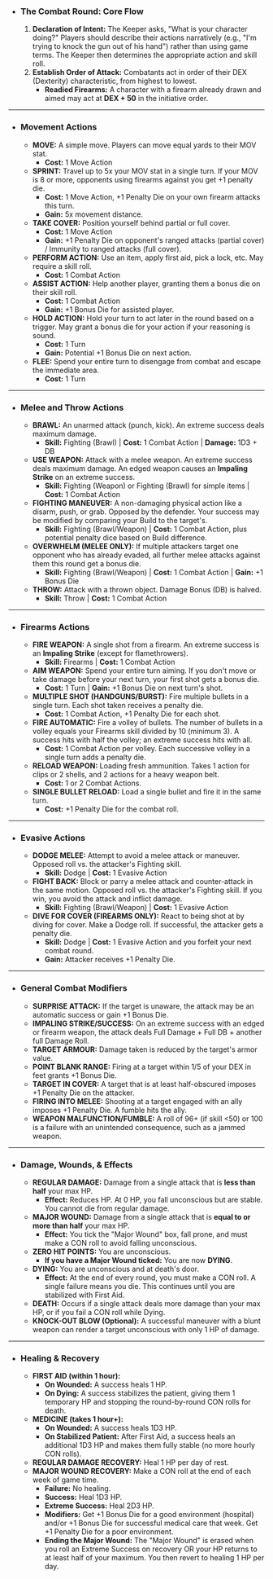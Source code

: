 - ### **The Combat Round: Core Flow**
  
	1. **Declaration of Intent:** The Keeper asks, "What is your character doing?" Players should describe their actions narratively (e.g., "I'm trying to knock the gun out of his hand") rather than using game terms. The Keeper then determines the appropriate action and skill roll.
	2. **Establish Order of Attack:** Combatants act in order of their DEX (Dexterity) characteristic, from highest to lowest.
		* **Readied Firearms:** A character with a firearm already drawn and aimed may act at **DEX + 50** in the initiative order.
---

- ### **Movement Actions**
  
	* **MOVE:** A simple move. Players can move equal yards to their MOV stat.
		* **Cost:** 1 Move Action
	* **SPRINT:** Travel up to 5x your MOV stat in a single turn. If your MOV is 8 or more, opponents using firearms against you get +1 penalty die.
		* **Cost:** 1 Move Action, +1 Penalty Die on your own firearm attacks this turn.
		* **Gain:** 5x movement distance.
	* **TAKE COVER:** Position yourself behind partial or full cover.
		* **Cost:** 1 Move Action
		* **Gain:** +1 Penalty Die on opponent's ranged attacks (partial cover) / Immunity to ranged attacks (full cover).
	* **PERFORM ACTION:** Use an item, apply first aid, pick a lock, etc. May require a skill roll.
		* **Cost:** 1 Combat Action
	* **ASSIST ACTION:** Help another player, granting them a bonus die on their skill roll.
		* **Cost:** 1 Combat Action
		* **Gain:** +1 Bonus Die for assisted player.
	* **HOLD ACTION:** Hold your turn to act later in the round based on a trigger. May grant a bonus die for your action if your reasoning is sound.
		* **Cost:** 1 Turn
		* **Gain:** Potential +1 Bonus Die on next action.
	* **FLEE:** Spend your entire turn to disengage from combat and escape the immediate area.
		* **Cost:** 1 Turn
---

- ### **Melee and Throw Actions**
  
	* **BRAWL:** An unarmed attack (punch, kick). An extreme success deals maximum damage.
		* **Skill:** Fighting (Brawl) | **Cost:** 1 Combat Action | **Damage:** 1D3 + DB
	* **USE WEAPON:** Attack with a melee weapon. An extreme success deals maximum damage. An edged weapon causes an **Impaling Strike** on an extreme success.
		* **Skill:** Fighting (Weapon) or Fighting (Brawl) for simple items | **Cost:** 1 Combat Action
	* **FIGHTING MANEUVER:** A non-damaging physical action like a disarm, push, or grab. Opposed by the defender. Your success may be modified by comparing your Build to the target's.
		* **Skill:** Fighting (Brawl/Weapon) | **Cost:** 1 Combat Action, plus potential penalty dice based on Build difference.
	* **OVERWHELM (MELEE ONLY):** If multiple attackers target one opponent who has already evaded, all further melee attacks against them this round get a bonus die.
		* **Skill:** Fighting (Brawl/Weapon) | **Cost:** 1 Combat Action | **Gain:** +1 Bonus Die
	* **THROW:** Attack with a thrown object. Damage Bonus (DB) is halved.
		* **Skill:** Throw | **Cost:** 1 Combat Action
---

- ### **Firearms Actions**
  
	* **FIRE WEAPON:** A single shot from a firearm. An extreme success is an **Impaling Strike** (except for flamethrowers).
		* **Skill:** Firearms | **Cost:** 1 Combat Action
	* **AIM WEAPON:** Spend your entire turn aiming. If you don't move or take damage before your next turn, your first shot gets a bonus die.
		* **Cost:** 1 Turn | **Gain:** +1 Bonus Die on next turn's shot.
	* **MULTIPLE SHOT (HANDGUNS/BURST):** Fire multiple bullets in a single turn. Each shot taken receives a penalty die.
		* **Cost:** 1 Combat Action, +1 Penalty Die for each shot.
	* **FIRE AUTOMATIC:** Fire a volley of bullets. The number of bullets in a volley equals your Firearms skill divided by 10 (minimum 3). A success hits with half the volley; an extreme success hits with all.
		* **Cost:** 1 Combat Action per volley. Each successive volley in a single turn adds a penalty die.
	* **RELOAD WEAPON:** Loading fresh ammunition. Takes 1 action for clips or 2 shells, and 2 actions for a heavy weapon belt.
		* **Cost:** 1 or 2 Combat Actions.
	* **SINGLE BULLET RELOAD:** Load a single bullet and fire it in the same turn.
		* **Cost:** +1 Penalty Die for the combat roll.
---

- ### **Evasive Actions**
  
	* **DODGE MELEE:** Attempt to avoid a melee attack or maneuver. Opposed roll vs. the attacker's Fighting skill.
		* **Skill:** Dodge | **Cost:** 1 Evasive Action
	* **FIGHT BACK:** Block or parry a melee attack and counter-attack in the same motion. Opposed roll vs. the attacker's Fighting skill. If you win, you avoid the attack and inflict damage.
		* **Skill:** Fighting (Brawl/Weapon) | **Cost:** 1 Evasive Action
	* **DIVE FOR COVER (FIREARMS ONLY):** React to being shot at by diving for cover. Make a Dodge roll. If successful, the attacker gets a penalty die.
		* **Skill:** Dodge | **Cost:** 1 Evasive Action and you forfeit your next combat round.
		* **Gain:** Attacker receives +1 Penalty Die.
---

- ### **General Combat Modifiers**
  
	* **SURPRISE ATTACK:** If the target is unaware, the attack may be an automatic success or gain +1 Bonus Die.
	* **IMPALING STRIKE/SUCCESS:** On an extreme success with an edged or firearm weapon, the attack deals Full Damage + Full DB + another full Damage Roll.
	* **TARGET ARMOUR:** Damage taken is reduced by the target's armor value.
	* **POINT BLANK RANGE:** Firing at a target within 1/5 of your DEX in feet grants +1 Bonus Die.
	* **TARGET IN COVER:** A target that is at least half-obscured imposes +1 Penalty Die on the attacker.
	* **FIRING INTO MELEE:** Shooting at a target engaged with an ally imposes +1 Penalty Die. A fumble hits the ally.
	* **WEAPON MALFUNCTION/FUMBLE:** A roll of 96+ (if skill <50) or 100 is a failure with an unintended consequence, such as a jammed weapon.
---

- ### **Damage, Wounds, & Effects**
  
	* **REGULAR DAMAGE:** Damage from a single attack that is **less than half** your max HP.
		* **Effect:** Reduces HP. At 0 HP, you fall unconscious but are stable. You cannot die from regular damage.
	* **MAJOR WOUND:** Damage from a single attack that is **equal to or more than half** your max HP.
		* **Effect:** You tick the "Major Wound" box, fall prone, and must make a CON roll to avoid falling unconscious.
	* **ZERO HIT POINTS:** You are unconscious.
		* **If you have a Major Wound ticked:** You are now **DYING**.
	* **DYING:** You are unconscious and at death's door.
		* **Effect:** At the end of every round, you must make a CON roll. A single failure means you die. This continues until you are stabilized with First Aid.
	* **DEATH:** Occurs if a single attack deals more damage than your max HP, or if you fail a CON roll while Dying.
	* **KNOCK-OUT BLOW (Optional):** A successful maneuver with a blunt weapon can render a target unconscious with only 1 HP of damage.
---

- ### **Healing & Recovery**
  
	* **FIRST AID (within 1 hour):**
		* **On Wounded:** A success heals 1 HP.
		* **On Dying:** A success stabilizes the patient, giving them 1 temporary HP and stopping the round-by-round CON rolls for death.
	* **MEDICINE (takes 1 hour+):**
		* **On Wounded:** A success heals 1D3 HP.
		* **On Stabilized Patient:** After First Aid, a success heals an additional 1D3 HP and makes them fully stable (no more hourly CON rolls).
	* **REGULAR DAMAGE RECOVERY:** Heal 1 HP per day of rest.
	* **MAJOR WOUND RECOVERY:** Make a CON roll at the end of each week of game time.
		* **Failure:** No healing.
		* **Success:** Heal 1D3 HP.
		* **Extreme Success:** Heal 2D3 HP.
		* **Modifiers:** Get +1 Bonus Die for a good environment (hospital) and/or +1 Bonus Die for successful medical care that week. Get +1 Penalty Die for a poor environment.
		* **Ending the Major Wound:** The "Major Wound" is erased when you roll an Extreme Success on recovery OR your HP returns to at least half of your maximum. You then revert to healing 1 HP per day.